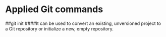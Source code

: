 # Applied Git commands
##git init
####It can be used to convert an existing, unversioned project to a Git repository or initialize a new, empty repository.
